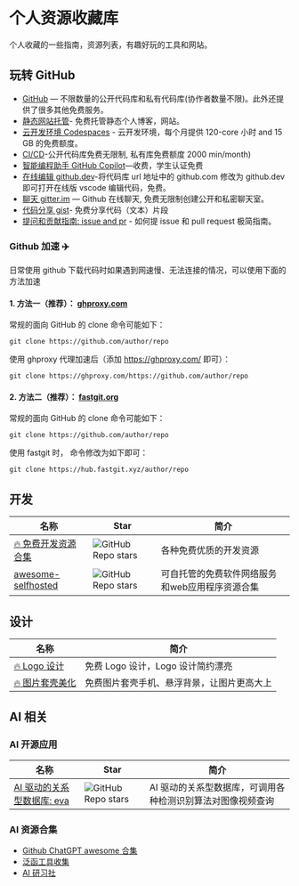 # 个人资源收藏库

个人收藏的一些指南，资源列表，有趣好玩的工具和网站。

## 玩转 GitHub

* [GitHub](https://github.com/) — 不限数量的公开代码库和私有代码库(协作者数量不限)。此外还提供了很多其他免费服务。
* [静态网站托管](https://pages.github.com)- 免费托管静态个人博客，网站。
* [云开发环境 Codespaces](https://github.com/codespaces) - 云开发环境，每个月提供 120-core 小时 and 15 GB 的免费额度。
* [CI/CD](https://github.com/features/actions)-公开代码库免费无限制, 私有库免费额度 2000 min/month)
* [智能编程助手 GitHub Copilot](https://github.com/features/copilot)—收费，学生认证免费
* [在线编辑 github.dev](https://github.dev)-将代码库 url 地址中的 github.com 修改为  github.dev 即可打开在线版 vscode 编辑代码，免费。
* [聊天 gitter.im](https://gitter.im/) — Github 在线聊天, 免费无限制创建公开和私密聊天室。  
* [代码分享 gist](https://gist.github.com/)- 免费分享代码（文本）片段
* [提问和贡献指南: issue and pr](https://github.com/datawhalechina/DOPMC/blob/main/GITHUB.md) - 如何提 issue 和 pull request 极简指南。
### Github 加速 ✈️

日常使用 github 下载代码时如果遇到网速慢、无法连接的情况，可以使用下面的方法加速

#### 1. 方法一（推荐）： [ghproxy.com](https://ghproxy.com/)

常规的面向 GitHub 的 clone 命令可能如下：
```
git clone https://github.com/author/repo
```
使用 ghproxy 代理加速后（添加 https://ghproxy.com/ 即可）：
```
git clone https://ghproxy.com/https://github.com/author/repo
```

#### 2. 方法二（推荐）： [fastgit.org](https://doc.fastgit.org/zh-cn/guide.html)

常规的面向 GitHub 的 clone 命令可能如下：
```
git clone https://github.com/author/repo
```
使用 fastgit 时， 命令修改为如下即可：
```
git clone https://hub.fastgit.xyz/author/repo
```

## 开发
|名称|Star|简介|
|---|---|---|
|[:fire: 免费开发资源合集](https://github.com/ripienaar/free-for-dev)|![GitHub Repo stars](https://img.shields.io/github/stars/ripienaar/free-for-dev?style=social) |各种免费优质的开发资源|
|[awesome-selfhosted](https://github.com/awesome-selfhosted/awesome-selfhosted)|![GitHub Repo stars](https://img.shields.io/github/stars/awesome-selfhosted/awesome-selfhosted?style=social) |可自托管的免费软件网络服务和web应用程序资源合集|

## 设计

|名称|简介|
|---|---|
|[:fire: Logo 设计](https://looka.com/)|免费 Logo 设计，Logo 设计简约漂亮|
|[:fire: 图片套壳美化](https://shots.so/)|免费图片套壳手机、悬浮背景，让图片更高大上|


## AI 相关

### AI 开源应用
|名称|Star|简介|
|---|---|---|
|[AI 驱动的关系型数据库: eva](https://github.com/georgia-tech-db/eva)|![GitHub Repo stars](https://img.shields.io/github/stars/georgia-tech-db/eva?style=social) |AI 驱动的关系型数据库，可调用各种检测识别算法对图像视频查询|

### AI 资源合集
* [Github ChatGPT awesome 合集](docs/chatgpt.md)
* [泛函工具收集](https://zl49so8lbq.feishu.cn/wiki/wikcnu3kSXr75E50w8PFefhJMYf)
* [AI 研习社](https://zl49so8lbq.feishu.cn/wiki/wikcnu3kSXr75E50w8PFefhJMYf)
